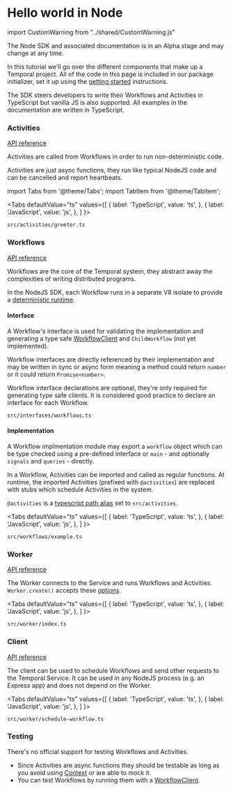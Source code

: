 # Hello world in Node

import CustomWarning from "../shared/CustomWarning.js"

<CustomWarning>

The Node SDK and associated documentation is in an Alpha stage and may change at any time.

</CustomWarning>

In this tutorial we'll go over the different components that make up a Temporal project.
All of the code in this page is included in our package initializer, set it up using the [getting started](/docs/node/getting-started) instructions.

The SDK steers developers to write their Workflows and Activities in TypeScript but vanilla JS is also supported. All examples in the documentation are written in TypeScript.

### Activities

[API reference](https://nodejs.temporal.io/api/modules/activity)

Activities are called from Workflows in order to run non-deterministic code.

Activities are just async functions, they run like typical NodeJS code and can be cancelled and report heartbeats.

import Tabs from '@theme/Tabs';
import TabItem from '@theme/TabItem';

<Tabs
defaultValue="ts"
values={[
{ label: 'TypeScript', value: 'ts', },
{ label: 'JavaScript', value: 'js', },
]
}>

<TabItem value="ts">

`src/activities/greeter.ts`

<!--SNIPSTART nodejs-hello-activity {"enable_source_link": false}-->
<!--SNIPEND-->

</TabItem>

<TabItem value="js">

<!--SNIPSTART nodejs-js-hello-activity {"enable_source_link": false}-->
<!--SNIPEND-->

</TabItem>

</Tabs>

### Workflows

[API reference](https://nodejs.temporal.io/api/modules/workflow)

Workflows are the core of the Temporal system, they abstract away the complexities of writing distributed programs.

In the NodeJS SDK, each Workflow runs in a separate V8 isolate to provide a [deterministic runtime](/docs/node/determinism).

#### Interface

A Workflow's interface is used for validating the implementation and generating a type safe [WorkflowClient](https://nodejs.temporal.io/api/interfaces/client.workflowclient) and `ChildWorkflow` (not yet implemented).

Workflow interfaces are directly referenced by their implementation and may be written in sync or async form meaning a method could return `number` or it could return `Promise<number>`.

Workflow interface declarations are optional, they're only required for generating type safe clients. It is considered good practice to declare an interface for each Workflow.

`src/interfaces/workflows.ts`

<!--SNIPSTART nodejs-hello-workflow-interface {"enable_source_link": false}-->
<!--SNIPEND-->

#### Implementation

A Workflow implmentation module may export a `workflow` object which can be type checked using a pre-defined interface or `main` - and optionally `signals` and `queries` - directly.

In a Workflow, Activities can be imported and called as regular functions. At runtime, the imported Activities (prefixed with `@activities`) are replaced with stubs which schedule Activities in the system.

`@activities` is a [typescript path alias](https://www.typescriptlang.org/tsconfig#paths) set to `src/activities`.

<Tabs
defaultValue="ts"
values={[
{ label: 'TypeScript', value: 'ts', },
{ label: 'JavaScript', value: 'js', },
]
}>

<TabItem value="ts">

`src/workflows/example.ts`

<!--SNIPSTART nodejs-hello-workflow {"enable_source_link": false}-->
<!--SNIPEND-->

</TabItem>

<TabItem value="js">

<!--SNIPSTART nodejs-js-hello-workflow {"enable_source_link": false}-->
<!--SNIPEND-->

</TabItem>

</Tabs>

### Worker

[API reference](https://nodejs.temporal.io/api/modules/worker)

The Worker connects to the Service and runs Workflows and Activities.
`Worker.create()` accepts these [options](https://nodejs.temporal.io/api/interfaces/worker.workeroptions).

<Tabs
defaultValue="ts"
values={[
{ label: 'TypeScript', value: 'ts', },
{ label: 'JavaScript', value: 'js', },
]
}>

<TabItem value="ts">

`src/worker/index.ts`

<!--SNIPSTART nodejs-hello-worker {"enable_source_link": false}-->
<!--SNIPEND-->

</TabItem>

<TabItem value="js">

<!--SNIPSTART nodejs-js-hello-worker {"enable_source_link": false}-->
<!--SNIPEND-->

</TabItem>

</Tabs>

### Client

[API reference](https://nodejs.temporal.io/api/modules/client)

The client can be used to schedule Workflows and send other requests to the Temporal Service.
It can be used in any NodeJS process (e.g. an Express app) and does not depend on the Worker.

<Tabs
defaultValue="ts"
values={[
{ label: 'TypeScript', value: 'ts', },
{ label: 'JavaScript', value: 'js', },
]
}>

<TabItem value="ts">

`src/worker/schedule-workflow.ts`

<!--SNIPSTART nodejs-hello-client {"enable_source_link": false}-->
<!--SNIPEND-->

</TabItem>

<TabItem value="js">

<!--SNIPSTART nodejs-js-hello-client {"enable_source_link": false}-->
<!--SNIPEND-->

</TabItem>

</Tabs>

### Testing

There's no official support for testing Workflows and Activities.

- Since Activities are async functions they should be testable as long as you avoid using [Context](https://nodejs.temporal.io/api/classes/activity.context) or are able to mock it.
- You can test Workflows by running them with a [WorkflowClient](https://nodejs.temporal.io/api/interfaces/client.workflowclient).
